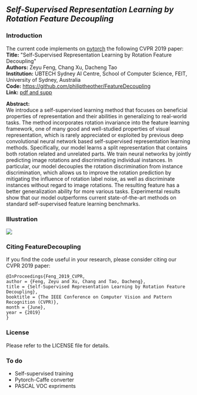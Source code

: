 ## *Self-Supervised Representation Learning by Rotation Feature Decoupling*

### Introduction

The current code implements on [pytorch](http://pytorch.org/) the following CVPR 2019 paper:  
**Title:**      "Self-Supervised Representation Learning by Rotation Feature Decoupling"  
**Authors:**     Zeyu Feng, Chang Xu, Dacheng Tao  
**Institution:** UBTECH Sydney AI Centre, School of Computer Science, FEIT, University of Sydney, Australia  
**Code:**        https://github.com/philiptheother/FeatureDecoupling  
**Link:**        [pdf and supp](http://openaccess.thecvf.com/content_CVPR_2019/html/Feng_Self-Supervised_Representation_Learning_by_Rotation_Feature_Decoupling_CVPR_2019_paper.html)

**Abstract:**  
We introduce a self-supervised learning method that focuses on beneficial properties of representation and their abilities in generalizing to real-world tasks. The method incorporates rotation invariance into the feature learning framework, one of many good and well-studied properties of visual representation, which is rarely appreciated or exploited by previous deep convolutional neural network based self-supervised representation learning methods. Specifically, our model learns a split representation that contains both rotation related and unrelated parts. We train neural networks by jointly predicting image rotations and discriminating individual instances. In particular, our model decouples the rotation discrimination from instance discrimination, which allows us to improve the rotation prediction by mitigating the influence of rotation label noise, as well as discriminate instances without regard to image rotations. The resulting feature has a better generalization ability for more various tasks. Experimental results show that our model outperforms current state-of-the-art methods on standard self-supervised feature learning benchmarks.

### Illustration

<img src="https://raw.githubusercontent.com/philiptheother/FeatureDecoupling/master/_imgs/figure.png">

### Citing FeatureDecoupling

If you find the code useful in your research, please consider citing our CVPR 2019 paper:
```
@InProceedings{Feng_2019_CVPR,
author = {Feng, Zeyu and Xu, Chang and Tao, Dacheng},
title = {Self-Supervised Representation Learning by Rotation Feature Decoupling},
booktitle = {The IEEE Conference on Computer Vision and Pattern Recognition (CVPR)},
month = {June},
year = {2019}
}
```

### License

Please refer to the LICENSE file for details.

### To do

* Self-supervised training
* Pytorch-Caffe converter
* PASCAL VOC expriments
